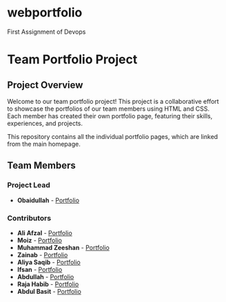 # webportfolio
First Assignment of  Devops 
# Team Portfolio Project

## Project Overview

Welcome to our team portfolio project! This project is a collaborative effort to showcase the portfolios of our team members using HTML and CSS. Each member has created their own portfolio page, featuring their skills, experiences, and projects.

This repository contains all the individual portfolio pages, which are linked from the main homepage.

## Team Members

### Project Lead
- **Obaidullah** - [Portfolio](./obaidportfolio.html)

### Contributors
- **Ali Afzal** - [Portfolio](./aliafzal.html)
- **Moiz** - [Portfolio](./moiz.html)
- **Muhammad Zeeshan** - [Portfolio](./zeeshan.html)
- **Zainab** - [Portfolio](./zainab.html)
- **Aliya Saqib** - [Portfolio](./aliyasaqib.html)
- **Ifsan** - [Portfolio](./ifsan.html)
- **Abdullah** - [Portfolio](./abdullah.html)
- **Raja Habib** - [Portfolio](./habib.html)
- **Abdul Basit** - [Portfolio](./abdulbasit.html)
